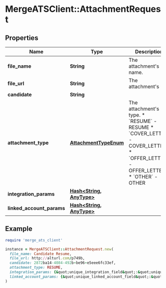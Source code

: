 # MergeATSClient::AttachmentRequest

## Properties

| Name | Type | Description | Notes |
| ---- | ---- | ----------- | ----- |
| **file_name** | **String** | The attachment&#39;s name. | [optional] |
| **file_url** | **String** | The attachment&#39;s url. | [optional] |
| **candidate** | **String** |  | [optional] |
| **attachment_type** | [**AttachmentTypeEnum**](AttachmentTypeEnum.md) | The attachment&#39;s type.  * &#x60;RESUME&#x60; - RESUME * &#x60;COVER_LETTER&#x60; - COVER_LETTER * &#x60;OFFER_LETTER&#x60; - OFFER_LETTER * &#x60;OTHER&#x60; - OTHER | [optional] |
| **integration_params** | [**Hash&lt;String, AnyType&gt;**](AnyType.md) |  | [optional] |
| **linked_account_params** | [**Hash&lt;String, AnyType&gt;**](AnyType.md) |  | [optional] |

## Example

```ruby
require 'merge_ats_client'

instance = MergeATSClient::AttachmentRequest.new(
  file_name: Candidate Resume,
  file_url: http://alturl.com/p749b,
  candidate: 2872ba14-4084-492b-be96-e5eee6fc33ef,
  attachment_type: RESUME,
  integration_params: {&quot;unique_integration_field&quot;:&quot;unique_integration_field_value&quot;},
  linked_account_params: {&quot;unique_linked_account_field&quot;:&quot;unique_linked_account_field_value&quot;}
)
```

